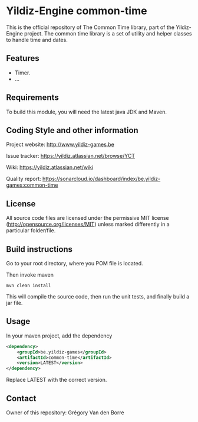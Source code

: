 # Yildiz-Engine common-time

This is the official repository of The Common Time library, part of the Yildiz-Engine project.
The common time library is a set of utility and helper classes to handle time and dates.

## Features

* Timer.
* ...

## Requirements

To build this module, you will need the latest java JDK and Maven.

## Coding Style and other information

Project website:
http://www.yildiz-games.be

Issue tracker:
https://yildiz.atlassian.net/browse/YCT

Wiki:
https://yildiz.atlassian.net/wiki

Quality report:
https://sonarcloud.io/dashboard/index/be.yildiz-games:common-time

## License

All source code files are licensed under the permissive MIT license
(http://opensource.org/licenses/MIT) unless marked differently in a particular folder/file.

## Build instructions

Go to your root directory, where you POM file is located.

Then invoke maven

	mvn clean install

This will compile the source code, then run the unit tests, and finally build a jar file.

## Usage

In your maven project, add the dependency

```xml
<dependency>
    <groupId>be.yildiz-games</groupId>
    <artifactId>common-time</artifactId>
    <version>LATEST</version>
</dependency>
```
Replace LATEST with the correct version.

## Contact
Owner of this repository: Grégory Van den Borre
